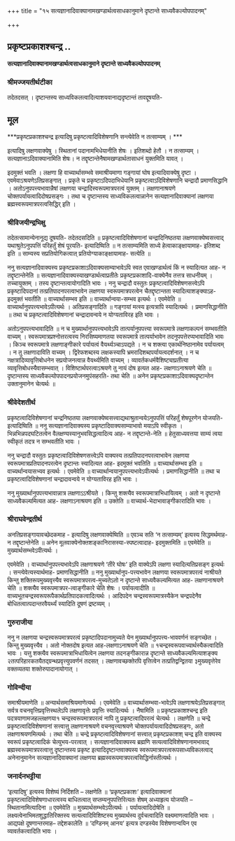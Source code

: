 +++
title = "१५ सत्यज्ञानादिवाक्यानामखण्डार्थत्वसाधकानुमाने दृष्टान्ते साध्यवैकल्योपपादनम्"

+++


## प्रकृष्टप्रकाशश्चन्द्र ..

**सत्यज्ञानादिवाक्यानामखण्डार्थत्वसाधकानुमाने दृष्टान्ते साध्यवैकल्योपपादनम्**

### **श्रीमज्जयतीर्थटीका**

तदेतदसत् । दृष्टान्तस्य साध्यविकलत्वादित्याशयवानाद्यदृष्टान्तं तावद्दूषयति-

## **मूल**

***प्रकृष्टप्रकाशश्चन्द्र इत्यादिषु प्रकृष्टत्वादिविशेषणानि सन्त्येवेति न तत्साम्यम् । ***

इत्यादिषु लक्षणवाक्येषु । स्थितानां पदानामभिधेयानीति शेषः । इतिशब्दो हेतौ । न तत्साम्यम् । सत्यज्ञानाऽदिवाक्यानामिति शेषः। न तद्दृष्टान्तेनैषामखण्डार्थतासाधनं युक्तमिति यावत् ।

इदमुक्तं भवति । लक्षणा हि वाच्यार्थासम्भवे समाश्रीयमाणा गङ्गायां घोष इत्यादिवाक्येषु दृष्टा । एवमेवाऽश्रयणेऽतिप्रसङ्गात् । प्रकृते च प्रकृष्टाऽदिपदाभिधेयानि प्रकृष्टत्वाऽदिविशेषणानि चन्द्रादौ प्रमाणसिद्धानि । अतोऽनुपपत्त्यभावान्नैषां लक्षणया चन्द्रादिस्वरूपमात्रपरत्वं युक्तम् । लक्षणानाश्रयणे चोक्तपर्यायत्वादिदोषप्रसङ्गः । तथा च दृष्टान्तस्य साध्यविकलत्वान्नानेन सत्यज्ञानादिवाक्यानां लक्षणया ब्रह्मस्वरूपमात्रपरत्वसिद्धिर् इति ।

### **श्रीविजयीन्द्रभिक्षु**

तदेतत्सामान्येनानूद्य दूषयति- तदेतदसदिति ॥ प्रकृष्टत्वादिविशेषणानां चन्द्रादिनिष्ठतया लक्षणवाक्येष्वसत्त्वाद् यथाश्रुतेऽनुपपत्तिं परिहर्तुं शेषं पूरयति- इत्यादिष्विति ॥ न तत्साम्यमिति साध्ये हेत्वाकाङ्क्षायामाह- इतिशब्द इति ॥ साम्यस्य सप्रतियोगिकत्वात् प्रतियोग्याकाङ्क्षायामाह- सत्येति ॥

ननु सत्यज्ञानादिवाक्यस्य प्रकृष्टप्रकाशाऽदिवाक्यसाम्याभावेऽपि स्वत एवाखण्डार्थत्वं किं न स्यादित्यत आह- न तद्दृष्टान्तेनेति ॥ सत्यज्ञानादिवाक्यस्याखण्डार्थत्वाप्रतीतेः प्रकृष्टप्रकाशादि-वाक्येनैव तत्तत्र साधनीयम् । तच्चायुक्तम् । तस्य दृष्टान्तत्वायोगादिति भावः । ननु चन्द्रादौ वस्तुतः प्रकृष्टत्वादिविशेषणसत्त्वेऽपि प्रकृष्टादिपदानां तत्प्रतिपादनपरत्वाभावेन लक्षणया स्वरूपमात्रपरत्वेन चैतद्दृष्टान्तता स्यादित्याशङ्क्याऽह- इदमुक्तं भवतीति ॥ वाच्यार्थासम्भव इति ॥ वाच्यार्थान्वया-सम्भव इत्यर्थः । एवमेवेति ॥ वाच्यार्थानुपपत्त्यभावेऽपीत्यर्थः । अतिप्रसङ्गादिति ॥ गङ्गायां मत्स्य इत्यत्रापि स्यादित्यर्थः । प्रमाणसिद्धानीति ॥ तथा च प्रकृष्टत्वादिविशेषणानां चन्द्रादावन्वये न योग्यताविरह इति भावः ।

अतोऽनुपपत्त्यभावादिति ॥ न च मुख्यार्थानुपपत्त्यभावेऽपि तात्पर्यानुपपत्त्या स्वरूपमात्रे लक्षणाकल्पनं सम्भवतीति वाच्यम् । स्वरूपमात्रप्रश्नोत्तरत्वस्य निरसिष्यमाणतया स्वरूपमात्रे तात्पर्याभावेन तदनुपपत्तेरप्यभावादिति भावः । किञ्च स्वरूपमात्रे लक्षणाङ्गीकारे पर्यायत्वं वैयर्थ्यञ्चाऽपद्यते । न च शक्त्या एकार्थनिष्ठानामेव पर्यायत्वम् । न तु लक्षणादाविति वाच्यम् । द्विरेफशब्दस्य लक्षकस्यापि भ्रमरादिशब्दपर्यायत्वदर्शनात् । न च नक्षत्रादिव्यावृत्तिबोधनेन सप्रयोजनत्वान्न वैयर्थ्यमिति वाच्यम् । व्यावर्तकधर्मवैशिष्ट्याप्रतीत्या व्यावृत्तिबोधस्यैवासम्भवात् । विशिष्टार्थपरत्वाऽश्रयणे तु नायं दोष इत्यत आह- लक्षणाऽनाश्रयणे चेति ॥ दृष्टान्तस्य साध्यवैकल्योपपादनप्रयोजनमुपंसहरति- तथा चेति ॥ अनेन प्रकृष्टप्रकाशाऽदिवाक्यदृष्टान्तेन उक्तानुमानेन चेत्यर्थः ॥

### **श्रीवेदेशतीर्थ**

प्रकृष्टत्वादिविशेषणानां चन्द्रनिष्ठतया लक्षणवाक्येष्वसत्त्वाद्यथाश्रुतान्वयेऽनुपपत्तिं परिहर्तुं शेषपूरणेन योजयति- इत्यादिष्विति ॥ ननु सत्यज्ञानादिवाक्यस्य प्रकृष्टादिवाक्यसाम्याभावो मयाऽपि स्वीकृतः । भिन्नभिन्नपदघटितत्वेन वैलक्षण्यस्यानुभवसिद्धत्वादित्य आह- न तद्दृष्टान्ते-नेति ॥ हेतुसाध्यवत्तया साम्यं त्वया स्वीकृतं तदत्र न सम्भवतीति भावः ।

ननु चन्द्रादौ वस्तुतः प्रकृष्टत्वादिविशेषणसत्त्वेऽपि वाक्यस्य तत्प्रतिपादनपरत्वाभावेन लक्षणया स्वरूपमात्रप्रतिपादनपरत्वेन दृष्टान्तः
स्यादित्यत आह- इदमुक्तं भवतिति ॥ वाच्यार्थासम्भव इति ॥ वाच्यर्थान्वयासभ्यव इत्यर्थः । एवमेवेति ॥ वाच्यार्थान्वयानुपपत्त्यभावेऽपीत्यर्थः । प्रमाणसिद्धानीति ॥ तथा च प्रकृष्टत्वादिविशेषणानां चन्द्रादावन्वये न योग्यताविरह इति भावः ।

ननु मुख्यार्थानुपपत्त्यभावान्नात्र लक्षणाऽऽश्रीयते । किन्तु शक्त्यैव स्वरूपमात्राभिधायित्वम् । अतो न दृष्टान्ते साध्यवैकल्यमित्यत आह- लक्षणाऽनाश्रयण इति ॥ उक्तेति ॥ वाच्यार्थ-भेदाभावाङ्गीकारादिति भावः ।

### **श्रीराघवेन्द्रतीर्थ**

अनतिप्रसङ्गायावच्छेदकमाह - इत्यादिषु लक्षणवाक्येष्विति ॥ एवञ्च सति ‘न तत्साम्यम्’ इत्यस्य सिद्धमर्थमाह- न तद्दृष्टान्तेनेति ॥ अनेन मूलवाक्येनोक्तशङ्कानिरासस्या-स्पष्टत्वादाह- इदमुक्तमिति ॥ एवमेवेति ॥ मुख्यार्थसम्भवेऽपीत्यर्थः ।

एवमेवेति । वाच्यार्थानुपपत्त्यभावेऽपि लक्षणाश्रयणे ‘तीरे घोषः’ इति वाक्येऽपि लक्षणा स्यादित्यतिप्रसङ्ग इत्यर्थः । सन्त्येवेत्यस्यार्थमाह- प्रमाणसिद्धानीति ॥ ननु मुख्यार्थानुप-पत्त्यभावेन लक्षणया स्वरूपमात्रपरत्वं नाश्रीयते किन्तु शक्तिरूपमुख्यवृत्त्यैव स्वरूपमात्रपरत्व-मुच्यतेऽतो न दृष्टान्ते साध्यवैकल्यमित्यत आह- लक्षणानाश्रयणे चेति ॥ शक्त्यैव स्वरूपमात्रपर-त्वाङ्गीकारे चेति शेषः । पर्यायत्वादीति ॥ वाच्यभूतचन्द्रस्वरूपरूपैकार्थप्रतिपादकत्वादित्यर्थः । आदिपदेन चन्द्रस्वरूपमात्रस्यैकेन चन्द्रपदेनैव बोधितत्वात्पदान्तरवैयर्थ्यं स्यादिति दूषणं द्रष्टव्यम् ।

### **गुरुराजीया**

ननु न लक्षणया चन्द्रस्वरूपमात्रपरत्वं प्रकृष्टादिपदानामुच्यते येन मुख्यार्थानुपपत्त्य-भाववर्णनं सङ्गच्छेत । किन्तु मुख्यवृत्त्यैव । अतो नोक्तदोष इत्यत आह-लक्षणाऽनाश्रयणे चेति ॥ १चन्द्रस्वरूपवाच्यार्थस्यैकत्वादिति भावः । यत्तु शक्त्यैव स्वरूपमात्राभिधायित्वेन लक्षणया तदनङ्गीकारान्न दृष्टान्ते साध्यवैकल्यमित्याशङ्क्य २तत्परिहारकतयैतद्ग्रन्थप्रवृत्त्युपवर्णनं तदसत् । लक्षणावच्छक्तेरपि वृत्तित्वेन तत्प्रतिद्वन्द्वितया ३मुख्यवृत्तेरेव वक्तव्यतया शक्तेरुपादानायोगात् ।

### **गोविन्दीया**

समाश्रीयमाणेति ॥ अन्यार्थसमाश्रियमाणेत्यर्थः । एवमेवेति ॥ वाच्यार्थासम्भवा-भावेऽपि लक्षणाश्रयेऽतिप्रसङ्गात् सर्वत्र वचनवृत्तिप्रवृत्तिस्थलेऽपि लक्षणावृत्तेः प्रवृत्तिः स्यादित्यर्थः । नैषामिति ॥ प्रकृष्टप्रकाशश्चन्द्र इति पदत्रयाणामजहल्लक्षणया१ चन्द्रस्वरूपमात्रपरत्वं नापि तु प्रकृष्टत्वादिपरत्वं चेत्यर्थः । लक्षणेति ॥ चन्द्रे प्रकृष्टत्वादिविशेषणानां सत्त्वात्तु लक्षणानाश्रयणे वचनवृत्त्याश्रयणे चोक्तपर्यायत्वादिदोषप्रसङ्गः, अतो लक्षणाश्रयणमित्यर्थः । तथा चेति ॥ चन्द्रे प्रकृष्टत्वादिविशेषणानां सत्त्वात् प्रकृष्टप्रकाशश् चन्द्र इति वाक्यस्य स्वरूपं प्रकृष्टत्वादिकं चेत्युभय-परत्वात् । सत्यज्ञानादिवाक्यस्य ब्रह्मणि सत्यत्वादिविशेषणानामभावाद् ब्रह्मस्वरूपमात्रपरत्वात्तु दृष्टान्तस्य प्रकृष्ट इत्यादिदृष्टान्तवाक्यस्य स्वरूपमात्रपरत्वरूपसाध्यविकलत्वाद् अनेनानुमानेन सत्यज्ञानादिवाक्यानां लक्षणया ब्रह्मस्वरूपमात्रपरत्वसिद्धिर्नास्तीत्यर्थः ।

### **जनार्दनभट्टीया**

‘इत्यादिषु’ इत्यस्य विशेष्यं निर्दिशति – लक्षणेति ॥ ‘प्रकृष्टप्रकाशः’ इत्यादिवाक्यानां प्रकृष्टत्वादिविशेषणाधारत्वस्य बाधितत्वात् सप्तम्यनुपपत्तिरित्यतः शेषम् अध्याहृत्य योजयति – स्थितानामित्यादिना ॥ एवमेवेति ॥ मुख्यार्थसम्भवेऽपीत्यर्थः । पर्यायत्वादिदोषेति ॥ लक्ष्यत्वेनाभिमतशुद्धातिरिक्तस्य सत्यत्वादिविशिष्टस्य मुख्यार्थस्य दुर्वचत्वादिति वक्ष्यमाणत्वादिति भावः । आद्यपक्षे दूषणान्तरमाह– तद्देशकालेति ॥ ‘दण्डिनम् आनय’ इत्यत्र दण्डस्येव विशेषणान्वयिन एव व्यावर्तकत्वादिति भावः ।

